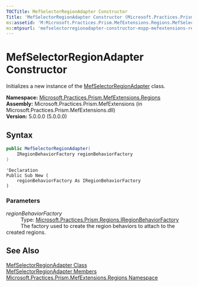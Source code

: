 ```yaml
---
TOCTitle: MefSelectorRegionAdapter Constructor
Title: 'MefSelectorRegionAdapter Constructor (Microsoft.Practices.Prism.MefExtensions.Regions)'
ms:assetid: 'M:Microsoft.Practices.Prism.MefExtensions.Regions.MefSelectorRegionAdapter.\#ctor(Microsoft.Practices.Prism.Regions.IRegionBehaviorFactory)'
ms:mtpsurl: 'mefselectorregionadapter-constructor-mspp-mefextensions-regions.md'
---
```



# MefSelectorRegionAdapter Constructor

Initializes a new instance of the [MefSelectorRegionAdapter](/patterns-practices/reference/mefselectorregionadapter-class-mspp-mefextensions-regions) class.

**Namespace:** [Microsoft.Practices.Prism.MefExtensions.Regions](/patterns-practices/reference/mspp-mefextensions-regions-namespace)<br/>
**Assembly:** Microsoft.Practices.Prism.MefExtensions (in Microsoft.Practices.Prism.MefExtensions.dll)<br/>
**Version:** 5.0.0.0 (5.0.0.0)

## Syntax

```C#
public MefSelectorRegionAdapter(
	IRegionBehaviorFactory regionBehaviorFactory
)
```
```VB
'Declaration
Public Sub New ( 
	regionBehaviorFactory As IRegionBehaviorFactory
)
```

### Parameters

*regionBehaviorFactory*  
&nbsp;&nbsp;&nbsp;&nbsp;&nbsp;&nbsp;&nbsp;&nbsp;&nbsp;&nbsp;Type: [Microsoft.Practices.Prism.Regions.IRegionBehaviorFactory](/patterns-practices/reference/iregionbehaviorfactory-interface-mspp-regions)   
&nbsp;&nbsp;&nbsp;&nbsp;&nbsp;&nbsp;&nbsp;&nbsp;&nbsp;&nbsp;The factory used to create the region behaviors to attach to the created regions.

## See Also

[MefSelectorRegionAdapter Class](/patterns-practices/reference/mefselectorregionadapter-class-mspp-mefextensions-regions)<br/>
[MefSelectorRegionAdapter Members](/patterns-practices/reference/mefselectorregionadapter-class-mspp-mefextensions-regions)<br/>
[Microsoft.Practices.Prism.MefExtensions.Regions Namespace](/patterns-practices/reference/mspp-mefextensions-regions-namespace)